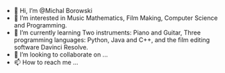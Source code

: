 - 👋 Hi, I’m @Michal Borowski
- 👀 I’m interested in Music Mathematics, Film Making, Computer Science and Programming.
- 🌱 I’m currently learning Two instruments: Piano and Guitar, Three programming languages: Python, Java and C++, and the film editing software Davinci Resolve.
- 💞️ I’m looking to collaborate on ...
- 📫 How to reach me ...

<!---
MichalBorowskiMB/MichalBorowskiMB is a ✨ special ✨ repository because its `README.md` (this file) appears on your GitHub profile.
You can click the Preview link to take a look at your changes.
--->
